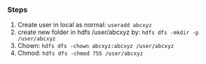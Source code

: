 ### Steps
1. Create user in local as normal: `useradd abcxyz`
2. create new folder in hdfs /user/abcxyz by: `hdfs dfs -mkdir -p /user/abcxyz`
3. Chown: `hdfs dfs -chown abcxyz:abcxyz /user/abcxyz`
4. Chmod: `hdfs dfs -chmod 755 /user/abcxyz`
